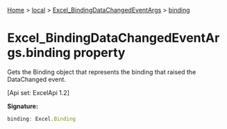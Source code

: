[Home](./index) &gt; [local](local.md) &gt; [Excel\_BindingDataChangedEventArgs](local.excel_bindingdatachangedeventargs.md) &gt; [binding](local.excel_bindingdatachangedeventargs.binding.md)

# Excel\_BindingDataChangedEventArgs.binding property

Gets the Binding object that represents the binding that raised the DataChanged event. 

 \[Api set: ExcelApi 1.2\]

**Signature:**
```javascript
binding: Excel.Binding
```

